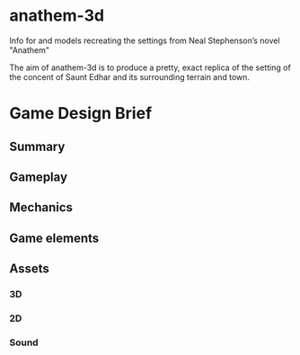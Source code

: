 # anathem-3d
Info for and models recreating the settings from Neal Stephenson’s novel "Anathem"

The aim of anathem-3d is to produce a pretty, exact replica of the setting of the concent of Saunt Edhar and its surrounding terrain and town.

# Game Design Brief

## Summary

## Gameplay

## Mechanics

## Game elements

## Assets

### 3D

### 2D

### Sound
